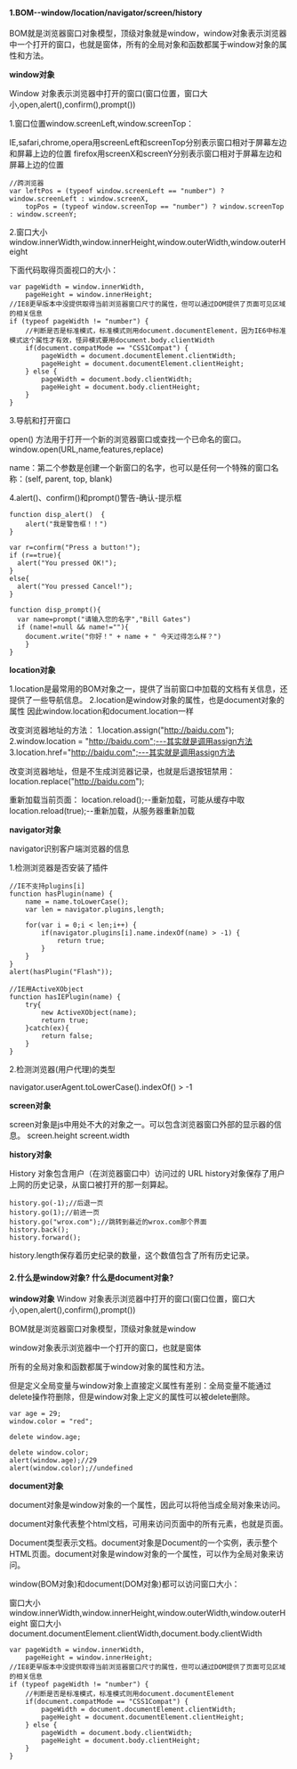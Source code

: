 #### 1.BOM--window/location/navigator/screen/history

BOM就是浏览器窗口对象模型，顶级对象就是window，window对象表示浏览器中一个打开的窗口，也就是窗体，所有的全局对象和函数都属于window对象的属性和方法。

**window对象**

Window 对象表示浏览器中打开的窗口(窗口位置，窗口大小,open,alert(),confirm(),prompt())

1.窗口位置window.screenLeft,window.screenTop：

IE,safari,chrome,opera用screenLeft和screenTop分别表示窗口相对于屏幕左边和屏幕上边的位置
firefox用screenX和screenY分别表示窗口相对于屏幕左边和屏幕上边的位置
```
//跨浏览器
var leftPos = (typeof window.screenLeft == "number") ? window.screenLeft : window.screenX,
    topPos = (typeof window.screenTop == "number") ? window.screenTop : window.screenY;
```

2.窗口大小window.innerWidth,window.innerHeight,window.outerWidth,window.outerHeight

下面代码取得页面视口的大小：
```
var pageWidth = window.innerWidth,
    pageHeight = window.innerHeight;
//IE8更早版本中没提供取得当前浏览器窗口尺寸的属性，但可以通过DOM提供了页面可见区域的相关信息
if (typeof pageWidth != "number") {
    //判断是否是标准模式，标准模式则用document.documentElement，因为IE6中标准模式这个属性才有效，怪异模式要用document.body.clientWidth
    if(document.compatMode == "CSS1Compat") {
        pageWidth = document.documentElement.clientWidth;
        pageHeight = document.documentElement.clientHeight;
    } else {
        pageWidth = document.body.clientWidth;
        pageHeight = document.body.clientHeight;
    }
}
```

3.导航和打开窗口

open() 方法用于打开一个新的浏览器窗口或查找一个已命名的窗口。
window.open(URL,name,features,replace)

name：第二个参数是创建一个新窗口的名字，也可以是任何一个特殊的窗口名称：(self, parent, top, blank)

4.alert()、confirm()和prompt()警告-确认-提示框

```
function disp_alert()  {
    alert("我是警告框！！")  
}  
```

```
var r=confirm("Press a button!");  
if (r==true){  
  alert("You pressed OK!");  
}  
else{  
  alert("You pressed Cancel!");  
}  
```

```
function disp_prompt(){  
  var name=prompt("请输入您的名字","Bill Gates")  
  if (name!=null && name!=""){  
    document.write("你好！" + name + " 今天过得怎么样？")  
    }  
}  
```

**location对象**

1.location是最常用的BOM对象之一，提供了当前窗口中加载的文档有关信息，还提供了一些导航信息。
2.location是window对象的属性，也是document对象的属性 因此window.location和document.location一样

改变浏览器地址的方法：
1.location.assign("http://baidu.com");
2.window.location = "http://baidu.com";---其实就是调用assign方法
3.location.href="http://baidu.com";---其实就是调用assign方法

改变浏览器地址，但是不生成浏览器记录，也就是后退按钮禁用：
location.replace("http://baidu.com");

重新加载当前页面：
location.reload();--重新加载，可能从缓存中取
location.reload(true);--重新加载，从服务器重新加载

**navigator对象**

navigator识别客户端浏览器的信息

1.检测浏览器是否安装了插件

```
//IE不支持plugins[i]
function hasPlugin(name) {
    name = name.toLowerCase();
    var len = navigator.plugins,length;

    for(var i = 0;i < len;i++) {
        if(navigator.plugins[i].name.indexOf(name) > -1) {
            return true;
        }
    }
}
alert(hasPlugin("Flash"));

//IE用ActiveXObject
function hasIEPlugin(name) {
    try{
        new ActiveXObject(name);
        return true;
    }catch(ex){
        return false;
    }
}

```

2.检测浏览器(用户代理)的类型

navigator.userAgent.toLowerCase().indexOf() > -1

**screen对象**

screen对象是js中用处不大的对象之一。可以包含浏览器窗口外部的显示器的信息。
screen.height screent.width

**history对象**

History 对象包含用户（在浏览器窗口中）访问过的 URL
history对象保存了用户上网的历史记录，从窗口被打开的那一刻算起。

```
history.go(-1);//后退一页
history.go(1);//前进一页
history.go("wrox.com");//跳转到最近的wrox.com那个界面
history.back();
history.forward();
```

history.length保存着历史纪录的数量，这个数值包含了所有历史记录。

#### 2.什么是window对象? 什么是document对象?

**window对象** Window 对象表示浏览器中打开的窗口(窗口位置，窗口大小,open,alert(),confirm(),prompt())

BOM就是浏览器窗口对象模型，顶级对象就是window

window对象表示浏览器中一个打开的窗口，也就是窗体

所有的全局对象和函数都属于window对象的属性和方法。

但是定义全局变量与window对象上直接定义属性有差别：全局变量不能通过delete操作符删除，但是window对象上定义的属性可以被delete删除。

```
var age = 29;
window.color = "red";

delete window.age;

delete window.color;
alert(window.age);//29
alert(window.color);//undefined
```

**document对象**

document对象是window对象的一个属性，因此可以将他当成全局对象来访问。

document对象代表整个html文档，可用来访问页面中的所有元素，也就是页面。

Document类型表示文档。document对象是Document的一个实例，表示整个HTML页面。document对象是window对象的一个属性，可以作为全局对象来访问。

window(BOM对象)和document(DOM对象)都可以访问窗口大小：

窗口大小window.innerWidth,window.innerHeight,window.outerWidth,window.outerHeight
窗口大小document.documentElement.clientWidth,document.body.clientWidth
```
var pageWidth = window.innerWidth,
    pageHeight = window.innerHeight;
//IE8更早版本中没提供取得当前浏览器窗口尺寸的属性，但可以通过DOM提供了页面可见区域的相关信息
if (typeof pageWidth != "number") {
    //判断是否是标准模式，标准模式则用document.documentElement
    if(document.compatMode == "CSS1Compat") {
        pageWidth = document.documentElement.clientWidth;
        pageHeight = document.documentElement.clientHeight;
    } else {
        pageWidth = document.body.clientWidth;
        pageHeight = document.body.clientHeight;
    }
}
```
